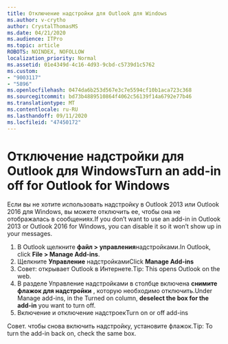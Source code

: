 ```yaml
---
title: Отключение надстройки для Outlook для Windows
ms.author: v-crytho
author: CrystalThomasMS
ms.date: 04/21/2020
ms.audience: ITPro
ms.topic: article
ROBOTS: NOINDEX, NOFOLLOW
localization_priority: Normal
ms.assetid: 01e4349d-4c16-4d93-9cbd-c5739d1c5762
ms.custom:
- "9003117"
- "5896"
ms.openlocfilehash: 0474da6b253d567e3c7e5594cf10b1aca723c368
ms.sourcegitcommit: bd73b4889510864f4062c56139f14a6792e77b46
ms.translationtype: MT
ms.contentlocale: ru-RU
ms.lasthandoff: 09/11/2020
ms.locfileid: "47450172"
---
```

# <a name="turn-an-add-in-off-for-outlook-for-windows"></a><span data-ttu-id="46446-102">Отключение надстройки для Outlook для Windows</span><span class="sxs-lookup"><span data-stu-id="46446-102">Turn an add-in off for Outlook for Windows</span></span>

<span data-ttu-id="46446-103">Если вы не хотите использовать надстройку в Outlook 2013 или Outlook 2016 для Windows, вы можете отключить ее, чтобы она не отображалась в сообщениях.</span><span class="sxs-lookup"><span data-stu-id="46446-103">If you don’t want to use an add-in in Outlook 2013 or Outlook 2016 for Windows, you can disable it so it won’t show up in your messages.</span></span>  

1. <span data-ttu-id="46446-104">В Outlook щелкните **файл > управления**надстройками.</span><span class="sxs-lookup"><span data-stu-id="46446-104">In Outlook, click **File > Manage Add-ins**.</span></span>
2. <span data-ttu-id="46446-105">Щелкните **Управление** надстройками</span><span class="sxs-lookup"><span data-stu-id="46446-105">Click  **Manage Add-ins**</span></span>
3. <span data-ttu-id="46446-106">Совет: открывает Outlook в Интернете.</span><span class="sxs-lookup"><span data-stu-id="46446-106">Tip: This opens Outlook on the web.</span></span>
4. <span data-ttu-id="46446-107">В разделе Управление надстройками в столбце включена **снимите флажок для надстройки**  , которую необходимо отключить.</span><span class="sxs-lookup"><span data-stu-id="46446-107">Under Manage add-ins, in the Turned on column, **deselect the box for the add-in**  you want to turn off.</span></span>
5. <span data-ttu-id="46446-108">Включение и отключение надстроек</span><span class="sxs-lookup"><span data-stu-id="46446-108">Turn on or off add-ins</span></span>

<span data-ttu-id="46446-109">Совет. чтобы снова включить надстройку, установите флажок.</span><span class="sxs-lookup"><span data-stu-id="46446-109">Tip: To turn the add-in back on, check the same box.</span></span>
